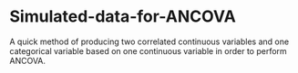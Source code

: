 # Simulated-data-for-ANCOVA
A quick method of producing two correlated continuous variables and one categorical variable based on one continuous variable in order to perform ANCOVA.
